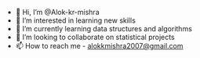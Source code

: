 - 👋 Hi, I’m @Alok-kr-mishra
- 👀 I’m interested in learning new skills
- 🌱 I’m currently learning data structures and algorithms
- 💞️ I’m looking to collaborate on statistical projects
- 📫 How to reach me - alokkmishra2007@gmail.com
<!---
Alok-kr-mishra/Alok-kr-mishra is a ✨ special ✨ repository because its `README.md` (this file) appears on your GitHub profile.
You can click the Preview link to take a look at your changes.
--->

